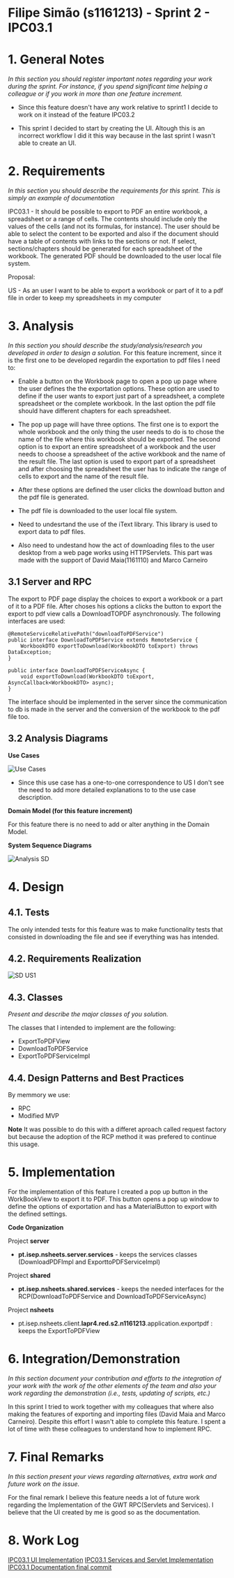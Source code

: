 **Filipe Simão** (s1161213) - Sprint 2 - IPC03.1
===============================

# 1. General Notes

*In this section you should register important notes regarding your work during the sprint. For instance, if you spend significant time helping a colleague or if you work in more than one feature increment.*

- Since this feature doesn't have any work relative to sprint1 I decide to work on it instead of the feature IPC03.2

- This sprint I decided to start by creating the UI. Altough this is an incorrect workflow I did it this way because in the last sprint I wasn't able to create an UI.

# 2. Requirements

*In this section you should describe the requirements for this sprint.*
*This is simply an example of documentation*

IPC03.1 - It should be possible to export to PDF an entire workbook, a spreadsheet or a range of cells. The contents should include only the values of the cells (and not its formulas, for instance). The user should be able to select the content to be exported and also if the document should have a table of contents with links to the sections or not. If select, sections/chapters should be generated for each spreadsheet of the workbook. The generated PDF should be downloaded to the user local file system.

Proposal:

US - As an user I want to be able to export a workbook or part of it to a pdf file in order to keep my spreadsheets in my computer

# 3. Analysis

*In this section you should describe the study/analysis/research you developed in order to design a solution.*
For this feature increment, since it is the first one to be developed regardin the exportation to pdf files I need to:

- Enable a button on the Workbook page to open a pop up page where the user defines the the exportation options. These option are used to define if the user wants to export just part of a spreadsheet, a complete spreadsheet or the complete workbook. In the last option the pdf file should have different chapters for each spreadsheet.

- The pop up page will have three options. The first one is to export the whole workbook and the only thing the user needs to do is to chose the name of the file where this workbook should be exported. The second option is to export an entire spreadsheet of a workbook and the user needs to choose a spreadsheet of the active workbook and the name of the result file. The last option is used to export part of a spreadsheet and after choosing the spreadsheet the user has to indicate the range of cells to export and the name of the result file.

- After these options are defined the user clicks the download button and the pdf file is generated.

- The pdf file is downloaded to the user local file system.

- Need to undesrtand the use of the iText library. This library is used to export data to pdf files.

- Also need to undestand how the act of downloading files to the user desktop from a web page works using HTTPServlets. This part was made with the support of David Maia(1161110) and Marco Carneiro

## 3.1 Server and RPC

The export to PDF page display the choices to export a workbook or a part of it to a PDF file. After choses his options a clicks the button to export the export to pdf view calls a DownloadTOPDF asynchronously. The following interfaces are used:

    @RemoteServiceRelativePath("downloadToPDFService")
    public interface DownloadToPDFService extends RemoteService {
        WorkbookDTO exportToDownload(WorkbookDTO toExport) throws DataException;
    }

    public interface DownloadToPDFServiceAsync {
        void exportToDownload(WorkbookDTO toExport, AsyncCallback<WorkbookDTO> async);
    }

The interface should be implemented in the server since the communication to db is made in the server and the conversion of the workbook to the pdf file too.

## 3.2 Analysis Diagrams

**Use Cases**

![Use Cases](us.png)

- Since this use case has a one-to-one correspondence to US I don't see the need to add more detailed explanations to to the use case description.

**Domain Model (for this feature increment)**

For this feature there is no need to add or alter anything in the Domain Model.

**System Sequence Diagrams**

![Analysis SD](analysis.png)

# 4. Design

## 4.1. Tests

The only intended tests for this feature was to make functionality tests that consisted in downloading the file and see if everything was has intended.

## 4.2. Requirements Realization

![SD US1](design.png)

## 4.3. Classes

*Present and describe the major classes of you solution.*

The classes that I intended to implement are the following:
- ExportToPDFView
- DownloadToPDFService
- ExportToPDFServiceImpl

## 4.4. Design Patterns and Best Practices

By memmory we use:
- RPC
- Modified MVP

**Note**
It was possible to do this with a differet aproach called request factory but because the adoption of the RCP method it was prefered to continue this usage.

# 5. Implementation

For the implementation of this feature I created a pop up button in the WorkBookView to export it to PDF. This button opens a pop up window to define the options of exportation and has a MaterialButton to export with the defined settings.

**Code Organization**

Project **server**
- **pt.isep.nsheets.server.services** - keeps the services classes (DownloadPDFImpl and ExporttoPDFServiceImpl)

Project **shared**
- **pt.isep.nsheets.shared.services** - keeps the needed interfaces for the RCP(DownloadToPDFService and DownloadToPDFServiceAsync)

Project **nsheets**
- pt.isep.nsheets.client.**lapr4.red.s2.n1161213**.application.exportpdf : keeps the ExportToPDFView

# 6. Integration/Demonstration

*In this section document your contribution and efforts to the integration of your work with the work of the other elements of the team and also your work regarding the demonstration (i.e., tests, updating of scripts, etc.)*

In this sprint I tried to work together with my colleagues that where also making the features of exporting and importing files (David Maia and Marco Carneiro). Despite this effort I wasn't able to complete this feature. I spent a lot of time with these colleagues to understand how to implement RPC.

# 7. Final Remarks

*In this section present your views regarding alternatives, extra work and future work on the issue.*

For the final remark I believe this feature needs a lot of future work regarding the Implementation of the GWT RPC(Servlets and Services). I believe that the UI created by me is good so as the documentation.

# 8. Work Log
[IPC03.1 UI Implementation](https://bitbucket.org/lei-isep/lapr4-18-2dl/commits/0ae419151fc62704b7a6bced9c8c3bc9ccd6732f)
[IPC03.1 Services and Servlet Implementation](https://bitbucket.org/lei-isep/lapr4-18-2dl/commits/b3fd2d583f819086acd3e622dde95d3c1a851da7)
[IPC03.1 Documentation final commit]()
